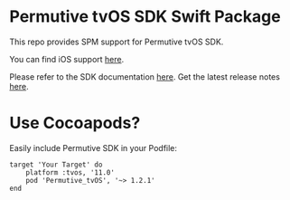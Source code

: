 # Permutive tvOS SDK Swift Package

This repo provides SPM support for Permutive tvOS SDK.

You can find iOS support [here](https://github.com/permutive-engineering/permutive-ios-spm).

Please refer to the SDK documentation [here](https://developer.permutive.com/docs/ios).
Get the latest release notes [here](https://developer.permutive.com/docs/ios-release-notes).

# Use Cocoapods?

Easily include Permutive SDK in your Podfile:

```
target 'Your Target' do
    platform :tvos, '11.0'
    pod 'Permutive_tvOS', '~> 1.2.1'
end
```
